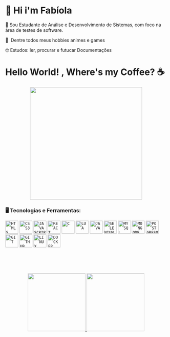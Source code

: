 <div align="left">

# 👋 Hi i'm Fabíola

🌱  Sou Estudante de Análise e Desenvolvimento de Sistemas, com foco na área de testes de software.

🧙‍ ‍  Dentre todos meus hobbies 
          animes e games 

🤓  Estudos:
ler, procurar e futucar Documentações
</div>

<div "d-flex flex-column">
<h1>Hello World! , Where's my Coffee? ☕</h1>

<p align="center">
  <img src="https://tenor.com/view/sailor-mercury-sailor-moon-eating-gif-5461691.gif" width="350">
</p>

### 🖥️ Tecnologias e Ferramentas: 

<code><img width="40px" src="https://cdn.jsdelivr.net/gh/devicons/devicon/icons/html5/html5-original-wordmark.svg" title = "HTML5"/></code>
<code><img width="40px" src="https://cdn.jsdelivr.net/gh/devicons/devicon/icons/css3/css3-original-wordmark.svg" title = "CSS3"/></code>
<code><img width="40px" src="https://cdn.jsdelivr.net/gh/devicons/devicon/icons/javascript/javascript-original.svg" title = "JAVASCRIPT"/></code>
<code><img width="40px" src="https://cdn.jsdelivr.net/gh/devicons/devicon/icons/react/react-original.svg" title = "REACT"/></code>
<code><img width="40px" src="https://cdn.jsdelivr.net/gh/devicons/devicon/icons/c/c-original.svg" title = "C"/></code>
<code><img width="40px" src="https://cdn.jsdelivr.net/gh/devicons/devicon/icons/lua/lua-original.svg" title = "LUA"/></code>
<code><img width="40px" src="https://cdn.jsdelivr.net/gh/devicons/devicon/icons/java/java-original.svg" title = "JAVA"/></code>
<code><img width="40px" src="https://cdn.jsdelivr.net/gh/devicons/devicon/icons/selenium/selenium-original.svg" title = "SELENIUM"/></code>
<code><img width="40px" src="https://cdn.jsdelivr.net/gh/devicons/devicon/icons/mysql/mysql-original.svg"  title = "MYSQL"/></code>
<code><img width="40px" src="https://cdn.jsdelivr.net/gh/devicons/devicon/icons/mongodb/mongodb-original.svg" title = "MONGODB"/></code>
<code><img width="40px" src="https://cdn.jsdelivr.net/gh/devicons/devicon/icons/postgresql/postgresql-original.svg" title = "POSTGRESQL"/></code>
<code><img width="40px" src="https://cdn.jsdelivr.net/gh/devicons/devicon/icons/git/git-original.svg" title = "GIT"/></code>
<code><img width="40px" src="https://cdn.jsdelivr.net/gh/devicons/devicon/icons/github/github-original.svg" title = "GITHUB"/></code>
<code><img width="40px" src="https://cdn.jsdelivr.net/gh/devicons/devicon/icons/linux/linux-original.svg" title = "LINUX"/></code>
<code><img width="40px" src="https://cdn.jsdelivr.net/gh/devicons/devicon/icons/docker/docker-original.svg" title = "DOCKER"/></code>


</br>
</br>

##
<p align="center">
<a href="https://github.com/fabioladiniz97">
  <img height="180em" src="https://github-readme-stats-eight-theta.vercel.app/api?username=fabioladiniz97&show_icons=true&theme=algolia&include_all_commits=true&count_private=true"/>
  <img height="180em" src="https://github-readme-stats-eight-theta.vercel.app/api/top-langs/?username=fabioladiniz97&layout=compact&langs_count=8&theme=algolia"/>
</a>
</p>



          
          

